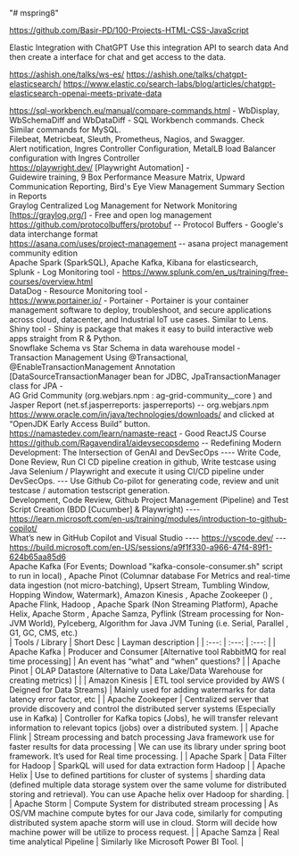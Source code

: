 "# mspring8" 

https://github.com/Basir-PD/100-Projects-HTML-CSS-JavaScript

Elastic Integration with ChatGPT
Use this integration API to search data
And then create a interface for chat and get access to the data.

https://ashish.one/talks/ws-es/
https://ashish.one/talks/chatgpt-elasticsearch/
https://www.elastic.co/search-labs/blog/articles/chatgpt-elasticsearch-openai-meets-private-data <br />

https://sql-workbench.eu/manual/compare-commands.html - WbDisplay, WbSchemaDiff and WbDataDiff - SQL Workbench commands. Check Similar commands for MySQL.<br />
Filebeat, Metricbeat, Sleuth, Prometheus, Nagios, and Swagger. <br />
Alert notification, Ingres Controller Configuration, MetalLB load Balancer configuration with Ingres Controller <br />
https://playwright.dev/ [Playwright Automation] - <br />
Guidewire training, 9 Box Performance Measure Matrix, Upward Communication Reporting, Bird's Eye View Management Summary Section in Reports <br />
Graylog Centralized Log Management for Network Monitoring [https://graylog.org/] - Free and open log management <br />
	https://github.com/protocolbuffers/protobuf -- Protocol Buffers - Google's data interchange format <br />
	https://asana.com/uses/project-management -- asana project management community edition <br />
Apache Spark (SparkSQL), Apache Kafka, Kibana for elasticsearch, <br />
Splunk - Log Monitoring tool - https://www.splunk.com/en_us/training/free-courses/overview.html <br />
DataDog - Resource Monitoring tool - <br />
https://www.portainer.io/ - Portainer - Portainer is your container management software to deploy, troubleshoot, and secure applications across cloud, datacenter, and Industrial IoT use cases. Similar to Lens.<br />
Shiny tool - Shiny is package that makes it easy to build interactive web apps straight from R & Python. <br />
Snowflake Schema vs Star Schema in data warehouse model - <br />
Transaction Management Using @Transactional, @EnableTransactionManagement Annotation [DataSourceTransactionManager bean for JDBC, JpaTransactionManager class for JPA - <br />
AG Grid Community (org.webjars.npm : ag-grid-community__core )  and Jasper Report (net.sf.jasperreports: jasperreports) -- org.webjars.npm <br />
https://www.oracle.com/in/java/technologies/downloads/ and clicked at “OpenJDK Early Access Build” button. <br />
https://namastedev.com/learn/namaste-react - Good ReactJS Course <br />
https://github.com/Ragavendira1/aidevsecopsdemo -- Redefining Modern Development: The Intersection of GenAI and DevSecOps ---- Write Code, Done Review, Run CI CD pipeline creation in github, Write testcase using Java Selenium / Playwright and execute it using CI/CD pipeline under DevSecOps. --- Use Github Co-pilot for generating code, review and unit testcase / automation testscript generation.<br />
Development, Code Review, Github Project Management (Pipeline) and Test Script Creation (BDD [Cucumber] & Playwright) ---- https://learn.microsoft.com/en-us/training/modules/introduction-to-github-copilot/ <br />
What’s new in GitHub Copilot and Visual Studio ---- https://vscode.dev/ --- https://build.microsoft.com/en-US/sessions/a9f1f330-a966-47f4-89f1-624b65aa85d6 <br />
Apache Kafka (For Events; Download "kafka-console-consumer.sh" script to run in local) , Apache Pinot (Columnar database For Metrics and real-time data ingestion (not micro-batching), Upsert Stream, Tumbling Window, Hopping Window, Watermark), Amazon Kinesis , Apache Zookeeper () , Apache Flink, Hadoop , Apache Spark (Non Streaming Platform), Apache Helix, Apache Storm , Apache Samza, Pyflink (Stream processing for Non-JVM World), PyIceberg, Algorithm for Java JVM Tuning (i.e. Serial, Parallel , G1, GC, CMS, etc.)  <br />
| Tools / Library | Short Desc | Layman description | 
| :---: | :---: | :---: | 
| Apache Kafka  | Producer and Consumer [Alternative tool RabbitMQ for real time processing] | An event has “what” and “when” questions? | 
| Apache Pinot | OLAP Datastore (Alternative to Data Lake/Data Warehouse for creating metrics) | |
| Amazon Kinesis | ETL tool service provided by AWS ( Deigned for Data Streams) | Mainly used for adding watermarks for data latency error factor, etc |
| Apache Zookeeper | Centralized server that provide discovery and control the distributed server systems (Especially use in Kafka)  | Controller for Kafka topics (Jobs), he will transfer relevant information to relevant topics (jobs) over a distributed system. |
| Apache Flink | Stream processing and batch processing Java framework use for faster results for data processing | We can use its library under spring boot framework. It’s used for Real time processing. |
| Apache Spark | Data Filter for Hadoop | SparkQL will used for data extraction form Hadoop | 
| Apache Helix | Use to defined partitions for cluster of systems | sharding data (defined multiple data storage system over the same volume for distributed storing and retrieval). You can use  Apache helix over Hadoop for sharding. |
| Apache Storm | Compute System for distributed stream processing  | As OS/VM machine compute bytes for our Java code, similarly for computing distributed system apache storm will use in cloud. Storm will decide how machine power will be utilize to process request. |
| Apache Samza | Real time analytical Pipeline | Similarly like Microsoft Power BI Tool. |
